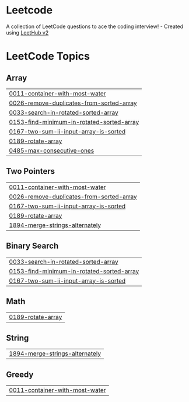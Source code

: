 # Leetcode
A collection of LeetCode questions to ace the coding interview! - Created using [LeetHub v2](https://github.com/arunbhardwaj/LeetHub-2.0)

<!---LeetCode Topics Start-->
# LeetCode Topics
## Array
|  |
| ------- |
| [0011-container-with-most-water](https://github.com/Uday-Guleria/Leetcode/tree/master/0011-container-with-most-water) |
| [0026-remove-duplicates-from-sorted-array](https://github.com/Uday-Guleria/Leetcode/tree/master/0026-remove-duplicates-from-sorted-array) |
| [0033-search-in-rotated-sorted-array](https://github.com/Uday-Guleria/Leetcode/tree/master/0033-search-in-rotated-sorted-array) |
| [0153-find-minimum-in-rotated-sorted-array](https://github.com/Uday-Guleria/Leetcode/tree/master/0153-find-minimum-in-rotated-sorted-array) |
| [0167-two-sum-ii-input-array-is-sorted](https://github.com/Uday-Guleria/Leetcode/tree/master/0167-two-sum-ii-input-array-is-sorted) |
| [0189-rotate-array](https://github.com/Uday-Guleria/Leetcode/tree/master/0189-rotate-array) |
| [0485-max-consecutive-ones](https://github.com/Uday-Guleria/Leetcode/tree/master/0485-max-consecutive-ones) |
## Two Pointers
|  |
| ------- |
| [0011-container-with-most-water](https://github.com/Uday-Guleria/Leetcode/tree/master/0011-container-with-most-water) |
| [0026-remove-duplicates-from-sorted-array](https://github.com/Uday-Guleria/Leetcode/tree/master/0026-remove-duplicates-from-sorted-array) |
| [0167-two-sum-ii-input-array-is-sorted](https://github.com/Uday-Guleria/Leetcode/tree/master/0167-two-sum-ii-input-array-is-sorted) |
| [0189-rotate-array](https://github.com/Uday-Guleria/Leetcode/tree/master/0189-rotate-array) |
| [1894-merge-strings-alternately](https://github.com/Uday-Guleria/Leetcode/tree/master/1894-merge-strings-alternately) |
## Binary Search
|  |
| ------- |
| [0033-search-in-rotated-sorted-array](https://github.com/Uday-Guleria/Leetcode/tree/master/0033-search-in-rotated-sorted-array) |
| [0153-find-minimum-in-rotated-sorted-array](https://github.com/Uday-Guleria/Leetcode/tree/master/0153-find-minimum-in-rotated-sorted-array) |
| [0167-two-sum-ii-input-array-is-sorted](https://github.com/Uday-Guleria/Leetcode/tree/master/0167-two-sum-ii-input-array-is-sorted) |
## Math
|  |
| ------- |
| [0189-rotate-array](https://github.com/Uday-Guleria/Leetcode/tree/master/0189-rotate-array) |
## String
|  |
| ------- |
| [1894-merge-strings-alternately](https://github.com/Uday-Guleria/Leetcode/tree/master/1894-merge-strings-alternately) |
## Greedy
|  |
| ------- |
| [0011-container-with-most-water](https://github.com/Uday-Guleria/Leetcode/tree/master/0011-container-with-most-water) |
<!---LeetCode Topics End-->